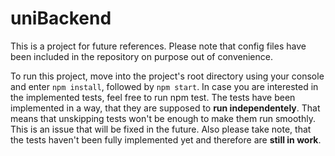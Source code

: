 # uniBackend

This is a project for future references. Please note that config files have been included in the repository on purpose out of convenience.

To run this project, move into the project's root directory using your console and enter ```npm install```, followed by ```npm start```.
In case you are interested in the implemented tests, feel free to run npm test. The tests have been implemented in a way, that they are supposed to **run independentely**. That means that unskipping tests won't be enough to make them run smoothly. This is an issue that will be fixed in the future. Also please take note, that the tests haven't been fully implemented yet and therefore are **still in work**.

